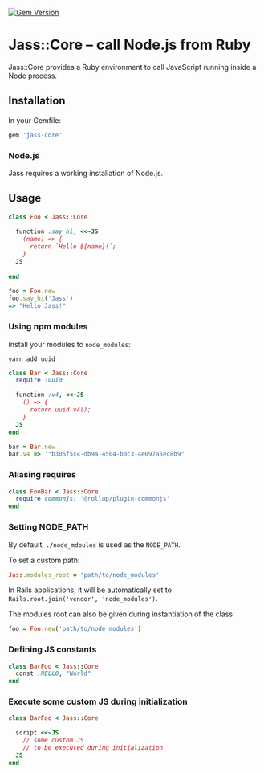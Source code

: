 [![Gem Version](https://badge.fury.io/rb/rszr.svg)](http://badge.fury.io/rb/jass-core)

# Jass::Core – call Node.js from Ruby

Jass::Core provides a Ruby environment to call JavaScript running inside a Node process.

## Installation

In your Gemfile:

```ruby
gem 'jass-core'
```

### Node.js

Jass requires a working installation of Node.js.

## Usage

```ruby
class Foo < Jass::Core
  
  function :say_hi, <<~JS
    (name) => {
      return `Hello ${name}!`;
    }
  JS
  
end

foo = Foo.new
foo.say_hi('Jass')
=> "Hello Jass!"
```

### Using npm modules

Install your modules to `node_modules`:

```shell
yarn add uuid
```

```ruby
class Bar < Jass::Core
  require :uuid

  function :v4, <<~JS
    () => {
      return uuid.v4();
    }
  JS
end

bar = Bar.new
bar.v4 => '"b305f5c4-db9a-4504-b0c3-4e097a5ec8b9"
```

### Aliasing requires

```ruby
class FooBar < Jass::Core
  require commonjs: '@rollup/plugin-commonjs'
end
```

### Setting NODE_PATH

By default, `./node_mdoules` is used as the `NODE_PATH`.

To set a custom path:
```ruby
Jass.modules_root = 'path/to/node_modules'
```

In Rails applications, it will be automatically set to `Rails.root.join('vendor', 'node_modules')`.

The modules root can also be given during instantiation of the class:

```ruby
foo = Foo.new('path/to/node_modules')
```

### Defining JS constants

```ruby
class BarFoo < Jass::Core
  const :HELLO, "World"
end
```

### Execute some custom JS during initialization

```ruby
class BarFoo < Jass::Core

  script <<~JS
    // some custom JS
    // to be executed during initialization
  JS
end
```
